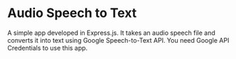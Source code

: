 # Audio Speech to Text
A simple app developed in Express.js. It takes an audio speech file and converts it into text using Google Speech-to-Text API. You need Google API Credentials to use this app.